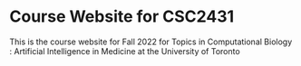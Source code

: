 # Course Website for CSC2431
This is the course website for Fall 2022 for Topics in Computational Biology : Artificial Intelligence in Medicine at the University of Toronto
